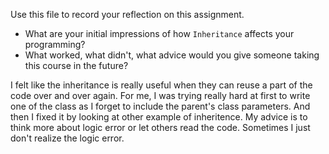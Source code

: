 Use this file to record your reflection on this assignment.

- What are your initial impressions of how `Inheritance` affects your programming?
- What worked, what didn't, what advice would you give someone taking this course in the future?

I felt like the inheritance is really useful when they can reuse a part of the code over and over again. For me, I was trying really hard at first to write one of the class as I forget to include the parent's class parameters. And then I fixed it by looking at other example of inheritence. My advice is to think more about logic error or let others read the code. Sometimes I just don't realize the logic error.